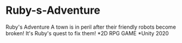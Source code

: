 # Ruby-s-Adventure
Ruby's Adventure 
A town is in peril after their friendly robots become broken! It's Ruby's quest to fix them!
*2D RPG GAME
*Unity 2020
